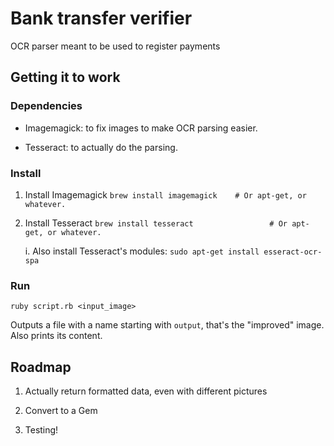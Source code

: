 # Bank transfer verifier

OCR parser meant to be used to register payments

## Getting it to work

### Dependencies

- Imagemagick: to fix images to make OCR parsing easier.

- Tesseract: to actually do the parsing.

### Install

1. Install Imagemagick `brew install imagemagick    # Or apt-get, or whatever.`

2. Install Tesseract `brew install tesseract                 # Or apt-get, or whatever.`
    
    i. Also install Tesseract's modules: `sudo apt-get install esseract-ocr-spa`

### Run

    ruby script.rb <input_image>

Outputs a file with a name starting with `output`, that's the "improved" image. Also prints its content.

## Roadmap

1. Actually return formatted data, even with different pictures

2. Convert to a Gem

3. Testing!
